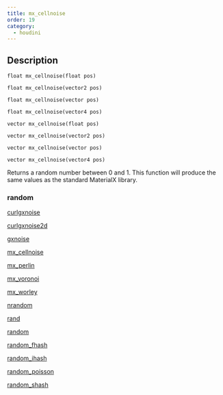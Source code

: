 ```yaml
---
title: mx_cellnoise
order: 19
category:
  - houdini
---
```


## Description

`float mx_cellnoise(float pos)`

`float mx_cellnoise(vector2 pos)`

`float mx_cellnoise(vector pos)`

`float mx_cellnoise(vector4 pos)`

`vector mx_cellnoise(float pos)`

`vector mx_cellnoise(vector2 pos)`

`vector mx_cellnoise(vector pos)`

`vector mx_cellnoise(vector4 pos)`

Returns a random number between 0 and 1. This function will produce the same
values as the standard MaterialX library.

### random

[curlgxnoise](curlgxnoise.html)

[curlgxnoise2d](curlgxnoise2d.html)

[gxnoise](gxnoise.html)

[mx_cellnoise](mx_cellnoise.html)

[mx_perlin](mx_perlin.html)

[mx_voronoi](mx_voronoi.html)

[mx_worley](mx_worley.html)

[nrandom](nrandom.html)

[rand](rand.html)

[random](random.html)

[random_fhash](random_fhash.html)

[random_ihash](random_ihash.html)

[random_poisson](random_poisson.html)

[random_shash](random_shash.html)
